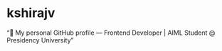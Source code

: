 # kshirajv
“👋 My personal GitHub profile — Frontend Developer | AIML Student @ Presidency University”

